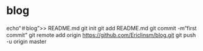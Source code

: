 # blog
echo“＃blog”>> README.md 
git init 
git add README.md 
git commit -m“first commit” 
git remote add origin https://github.com/Ericlinsm/blog.git
 git push -u origin master
